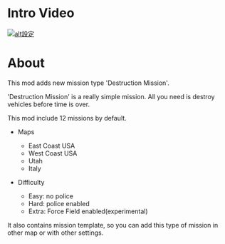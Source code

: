# Intro Video
[![alt設定](http://img.youtube.com/vi/K5A5dy50BYE/0.jpg)](https://youtu.be/K5A5dy50BYE)

# About
This mod adds new mission type 'Destruction Mission'.

'Destruction Mission' is a really simple mission.
All you need is destroy vehicles before time is over.

This mod include 12 missions by default.
* Maps
    * East Coast USA
    * West Coast USA
    * Utah
    * Italy

* Difficulty
    * Easy: no police
    * Hard: police enabled
    * Extra: Force Field enabled(experimental)

It also contains mission template, so you can add this type of mission in other map or with other settings.
